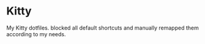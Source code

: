 # Kitty
My Kitty dotfiles. blocked all default shortcuts and manually remapped them according to my needs.
